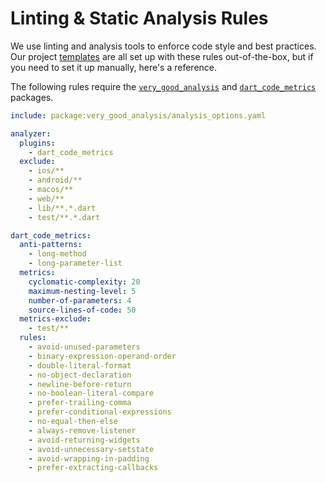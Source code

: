 # Linting & Static Analysis Rules

We use linting and analysis tools to enforce code style and best practices. Our project [templates](https://github.com/netsells/flutter-templates) are all set up with these rules out-of-the-box, but if you need to set it up manually, here's a reference.

The following rules require the [`very_good_analysis`](https://pub.dev/packages/very_good_analysis) and [`dart_code_metrics`](https://pub.dev/packages/dart_code_metrics) packages.

```yaml
include: package:very_good_analysis/analysis_options.yaml

analyzer:
  plugins:
    - dart_code_metrics
  exclude:
    - ios/**
    - android/**
    - macos/**
    - web/**
    - lib/**.*.dart
    - test/**.*.dart

dart_code_metrics:
  anti-patterns:
    - long-method
    - long-parameter-list
  metrics:
    cyclomatic-complexity: 20
    maximum-nesting-level: 5
    number-of-parameters: 4
    source-lines-of-code: 50
  metrics-exclude:
    - test/**
  rules:
    - avoid-unused-parameters
    - binary-expression-operand-order
    - double-literal-format
    - no-object-declaration
    - newline-before-return
    - no-boolean-literal-compare
    - prefer-trailing-comma
    - prefer-conditional-expressions
    - no-equal-then-else
    - always-remove-listener
    - avoid-returning-widgets
    - avoid-unnecessary-setstate
    - avoid-wrapping-in-padding
    - prefer-extracting-callbacks
```
